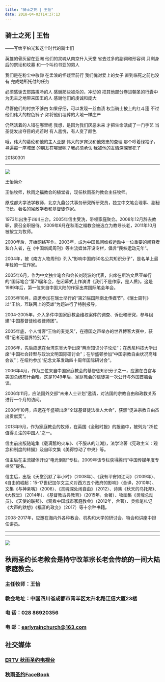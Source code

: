 ```yaml
---
title: "骑士之死 | 王怡"
date: 2018-04-03T14:37:13
---
```


## 骑士之死 | 王怡

——写给李柏光和这个时代的骑士们


英雄的骨灰留在亚洲
他们的灵魂从南京升入天堂
省去过多的副词和形容词
只剩身后的祭坛和坟墓
和一个叫约书亚的男人

我们是在粉尘中敬仰
在孟浪的怀疑里前行
我们愧对爱上的女子
直到临死之前也没有
完成她所托付的任务

必须感谢去耶路撒冷的人
感谢那些被杀的，冲动的
把其他部分卷进朝圣的行囊中
为无主之地带来国王的人
感谢他们的虔诚和庞大

尽管他们的衬衣不够白
如果仔细，可以发现一丝血渍
权当骑士披上的红斗篷
不过他们伟大的棕色裤子
如将他们埋葬的大地一样庄严

仍然活着的人错在哪里呢
我想，是因为我们厌恶未来
才把生命活成了一门手艺
当圣徒发出夺目的光芒时
有人羞愧，有人变了颜色

哦，伟大的葛伦和他的主人亚瑟
伟大的罗宾汉和他效忠的查理
那个哼着绿袖子，寻遍每一座城堡
的朋友在哪里呢？我必须承认
我被他的友情深深冒犯了

20180301


------------------------------------------------------------------------------------------------------------
<img src="http://ww1.sinaimg.cn/large/00763B6bly1fpwd17y2qpj30b307eq2w.jpg"/>

王怡简介


王怡牧师，秋雨之福教会的植堂者，现任秋雨圣约教会主任牧师。

原成都大学法学教师，北京九鼎公共事务研究所研究员，独立中文笔会理事、副秘书长，著名的宪政学者和基督徒作家。

1973年出生于四川三台。2005年信主受洗，带领家庭聚会。2008年12月辞去教职，蒙召全职服侍。2009年6月在秋雨之福教会被选立为教导长老，2011年10月被按立为牧师。

2000年后，开始网络写作。2003年，成为中国民间维权运动中一位重要的阐释者和介入者，在《中国新闻周刊》等主流媒体开设专栏，倡言“民权运动元年”。

2004年，被《南方人物周刊》列入“影响中国的50名公共知识分子”，是名单上最年轻的一位作家。

2005年6月，作为中文独立笔会和会长刘晓波的代表，出席在斯洛文尼亚举行的“国际笔会”第71届年会，在闭幕式上作演讲《我们不是作家，是人质》。这是1989年后，第一位来自中国大陆的作家出席国际笔会年会。

2005年10月，应邀参加在瑞士举行的“第21届国际南北传媒节”。《瑞士周刊》以“王怡，互联网上的英雄”为题进行了特别报导。

2004-2005年，介入多件中国家庭教会维权案件的调查、诉讼和研究，参与组建“中国基督徒维权律师团”。

2005年底，个人博客“王怡的麦克风”，在德国之声举办的世界博客大赛中，获得“记者无疆界特别奖”。

2006年，先后应邀在台湾东吴大学出席“两岸知识分子论坛”；在悉尼科技大学出席“中国社会转型与政治文明国际研讨会”；在华盛顿参加“中国宗教自由状况高峰会议”；在纽约参加“纪念文革发动四十周年国际研讨会”。

2006年4月，作为三位来自中国家庭教会的基督徒知识分子之一，应邀在白宫与美国总统布什会晤。这是1949年后，家庭教会的信徒第一次公开与外国首脑会谈。

2006年11月，应法国外交部“未来人士计划”邀请，对法国的宗教自由和政教关系进行一个月的访问。

2008年10月，应邀在华盛顿出席“全球基督徒法律人大会”，获颁“促进宗教自由杰出贡献奖”。

2013年9月，作为家庭教会的牧师，在英国《金融时报》的报道中，被列为“25位值得关注的中国人”之一。

信主前出版随笔集《载满鹅的火车》、《不服从的江湖》，法学论著《宪政主义：观念和制度的转捩》及自印文集《美得惊动了中央》等。

信主后在主流媒体开设“电光倒影”专栏，2009年该专栏获得腾讯“中国传媒年度专栏奖”提名。

信主后，出版《天堂沉默了半小时》（2008年）、《我有平安如江河》（2009年）、《自由的崛起：15-17世纪加尔文主义对西方五个政府的影响》（合译，2010年）、文集《与神亲嘴》（2008）、《灵魂深处闹自由》（2012）、诗集《秋天的乌托邦》、《大教堂》（2014年）、《基督教古典教育》（2015年，合著）、牧函集《灵魂总动员》、《天使的联邦》、《观看中国城市家庭教会》（2012年，合著）、灵修笔札记《大声的默想》《福音的政变》（2017）等十余种书籍。

2008-2017年，应邀在海内外各种教会、机构和大学的研讨会、特会和讲座中担任讲员。





------------------------------------------------------------------------------------------------------------
-------------------------------------------------------------------------------------------------------------


<img src="http://ww1.sinaimg.cn/large/00763B6bgy1fpvojilplcj308008074j.jpg"/>


## 秋雨圣约长老教会是持守改革宗长老会传统的一间大陆家庭教会。 

###  主任牧师：王怡 
### 教会地址：中国四川省成都市青羊区太升北路江信大厦23楼
###  电        话：028 86920356
### 电        邮：earlyrainchurch@163.com

## **社交媒体**
###  [ERTV 秋雨圣约电视台](https://www.youtube.com/channel/UCn7IF7YEKrgKi0LaCsX8YCg/about)
### [秋雨圣约FaceBook](https://www.facebook.com/church.earlyraincovenant)



